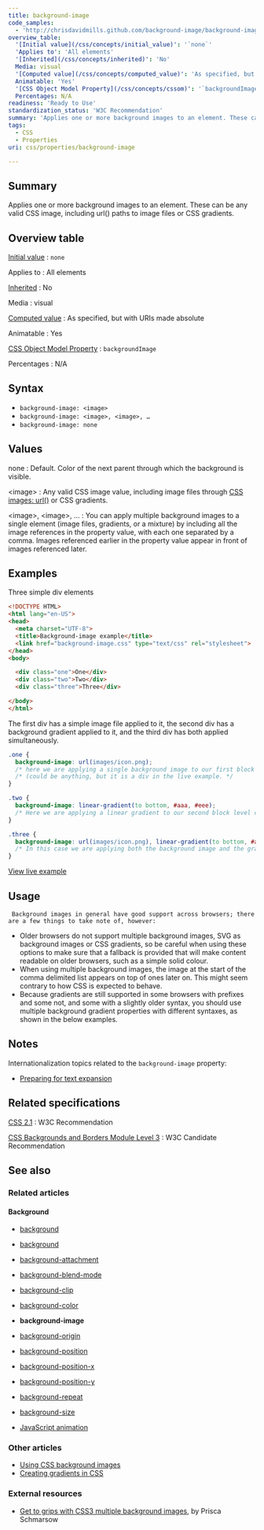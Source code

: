 ```yaml
---
title: background-image
code_samples:
  - 'http://chrisdavidmills.github.com/background-image/background-image.html'
overview_table:
  '[Initial value](/css/concepts/initial_value)': '`none`'
  'Applies to': 'All elements'
  '[Inherited](/css/concepts/inherited)': 'No'
  Media: visual
  '[Computed value](/css/concepts/computed_value)': 'As specified, but with URIs made absolute'
  Animatable: 'Yes'
  '[CSS Object Model Property](/css/concepts/cssom)': '`backgroundImage`'
  Percentages: N/A
readiness: 'Ready to Use'
standardization_status: 'W3C Recommendation'
summary: 'Applies one or more background images to an element. These can be any valid CSS image, including url() paths to image files or CSS gradients.'
tags:
  - CSS
  - Properties
uri: css/properties/background-image

---
```

## <span>Summary</span>

Applies one or more background images to an element. These can be any valid CSS image, including url() paths to image files or CSS gradients.

## <span>Overview table</span>

[Initial value](/css/concepts/initial_value)
:   `none`

Applies to
:   All elements

[Inherited](/css/concepts/inherited)
:   No

Media
:   visual

[Computed value](/css/concepts/computed_value)
:   As specified, but with URIs made absolute

Animatable
:   Yes

[CSS Object Model Property](/css/concepts/cssom)
:   `backgroundImage`

Percentages
:   N/A

## <span>Syntax</span>

-   `background-image: <image>`
-   `background-image: <image>, <image>, …`
-   `background-image: none`

## <span>Values</span>

none
:   Default. Color of the next parent through which the background is visible.

\<image\>
:   Any valid CSS image value, including image files through [CSS images: url()](/css/functions/url()) or CSS gradients.

\<image\>, \<image\>, …
:   You can apply multiple background images to a single element (image files, gradients, or a mixture) by including all the image references in the property value, with each one separated by a comma. Images referenced earlier in the property value appear in front of images referenced later.

## <span>Examples</span>

Three simple div elements

``` html
<!DOCTYPE HTML>
<html lang="en-US">
<head>
  <meta charset="UTF-8">
  <title>Background-image example</title>
  <link href="background-image.css" type="text/css" rel="stylesheet">
</head>
<body>

  <div class="one">One</div>
  <div class="two">Two</div>
  <div class="three">Three</div>

</body>
</html>
```

The first div has a simple image file applied to it, the second div has a background gradient applied to it, and the third div has both applied simultaneously.

``` css
.one {
  background-image: url(images/icon.png);
  /* here we are applying a single background image to our first block level container element */
  /* (could be anything, but it is a div in the live example. */
}

.two {
  background-image: linear-gradient(to bottom, #aaa, #eee);
  /* Here we are applying a linear gradient to our second block level container. */
}

.three {
  background-image: url(images/icon.png), linear-gradient(to bottom, #aaa, #eee);
  /* In this case we are applying both the background image and the gradient to our third block level container. */
}
```

[View live example](http://chrisdavidmills.github.com/background-image/background-image.html)

## <span>Usage</span>

     Background images in general have good support across browsers; there are a few things to take note of, however:

-   Older browsers do not support multiple background images, SVG as background images or CSS gradients, so be careful when using these options to make sure that a fallback is provided that will make content readable on older browsers, such as a simple solid colour.
-   When using multiple background images, the image at the start of the comma delimited list appears on top of ones later on. This might seem contrary to how CSS is expected to behave.
-   Because gradients are still supported in some browsers with prefixes and some not, and some with a slightly older syntax, you should use multiple background gradient properties with different syntaxes, as shown in the below examples.

## <span>Notes</span>

Internationalization topics related to the `background-image` property:

-   [Preparing for text expansion](http://localhost/International/techniques/authoring-html#textexpansion)

## <span>Related specifications</span>

[CSS 2.1](http://www.w3.org/TR/CSS2/colors.html#propdef-background-image)
:   W3C Recommendation

[CSS Backgrounds and Borders Module Level 3](http://www.w3.org/TR/css3-background/#the-background-image)
:   W3C Candidate Recommendation

## <span>See also</span>

### <span>Related articles</span>

#### <span>Background</span>

-   [background](/css/cssom/properties/background)

-   [background](/css/properties/background)

-   [background-attachment](/css/properties/background-attachment)

-   [background-blend-mode](/css/properties/background-blend-mode)

-   [background-clip](/css/properties/background-clip)

-   [background-color](/css/properties/background-color)

-   **background-image**

-   [background-origin](/css/properties/background-origin)

-   [background-position](/css/properties/background-position)

-   [background-position-x](/css/properties/background-position-x)

-   [background-position-y](/css/properties/background-position-y)

-   [background-repeat](/css/properties/background-repeat)

-   [background-size](/css/properties/background-size)

-   [JavaScript animation](/tutorials/animation_in_javascript_2)

### <span>Other articles</span>

-   [Using CSS background images](/tutorials/using_css_background_images)
-   [Creating gradients in CSS](/tutorials/creating_gradients_in_css)

### <span>External resources</span>

-   [Get to grips with CSS3 multiple background images](http://www.netmagazine.com/tutorials/get-grips-css3-multiple-background-images), by Prisca Schmarsow
